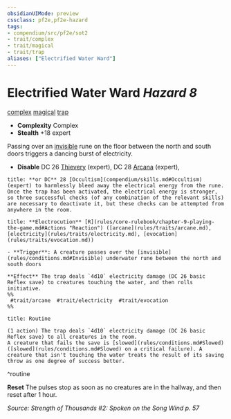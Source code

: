 ```yaml
---
obsidianUIMode: preview
cssclass: pf2e,pf2e-hazard
tags:
- compendium/src/pf2e/sot2
- trait/complex
- trait/magical
- trait/trap
aliases: ["Electrified Water Ward"]
---
```

# Electrified Water Ward *Hazard 8*  
[complex](complex.md "Complex Hazard Trait")  [magical](magical.md "Magical Item Trait")  [trap](trap.md "Trap Hazard Trait")  

- **Complexity** Complex
- **Stealth** +18 expert  

Passing over an [invisible](conditions.md#Invisible) rune on the floor between the north and south doors triggers a dancing burst of electricity.

- **Disable** DC 26 [Thievery](skills.md#Thievery) (expert), DC 28 [Arcana](skills.md#Arcana) (expert),  

```ad-embed-ability
title: **or DC** 28 [Occultism](compendium/skills.md#Occultism) (expert) to harmlessly bleed away the electrical energy from the rune. Once the trap has been activated, the electrical energy is stronger, so three successful checks (of any combination of the relevant skills) are necessary to deactivate it, but these checks can be attempted from anywhere in the room.
```
```ad-embed-ability
title: **Electrocution** [R](rules/core-rulebook/chapter-9-playing-the-game.md#Actions "Reaction") ([arcane](rules/traits/arcane.md), [electricity](rules/traits/electricity.md), [evocation](rules/traits/evocation.md))

- **Trigger**: A creature passes over the [invisible](rules/conditions.md#Invisible) underwater rune between the north and south doors

**Effect** The trap deals `4d10` electricity damage (DC 26 basic Reflex save) to creatures touching the water, and then rolls initiative.  
%%
 #trait/arcane  #trait/electricity  #trait/evocation 
%%
```

```ad-pf2-summary
title: Routine

(1 action) The trap deals `4d10` electricity damage (DC 26 basic Reflex save) to all creatures in the room.
A creature that fails the save is [slowed](rules/conditions.md#Slowed) ([slowed](rules/conditions.md#Slowed) on a critical failure). A creature that isn't touching the water treats the result of its saving throw as one degree of success better.
```
^routine

**Reset** The pulses stop as soon as no creatures are in the hallway, and then reset after 1 hour.  

*Source: Strength of Thousands #2: Spoken on the Song Wind p. 57*